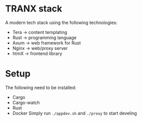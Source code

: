# TRANX stack
A modern tech stack using the following technologies:
- Tera -> content templating
- Rust -> programming language
- Axum -> web framework for Rust
- Nginx -> web/proxy server
- htmX -> frontend library

# Setup
The following need to be installed:
- Cargo
- Cargo-watch
- Rust
- Docker
Simply run `./appdev.sh` and `./proxy` to start develing
